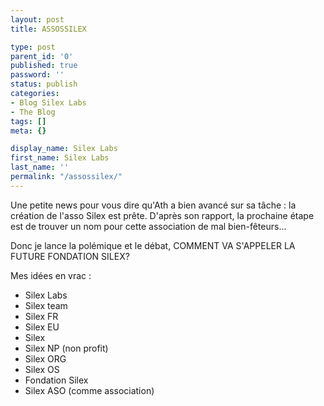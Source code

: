 ```yaml
---
layout: post
title: ASSOSSILEX

type: post
parent_id: '0'
published: true
password: ''
status: publish
categories:
- Blog Silex Labs
- The Blog
tags: []
meta: {}

display_name: Silex Labs
first_name: Silex Labs
last_name: ''
permalink: "/assossilex/"
---
```


Une petite news pour vous dire qu'Ath a bien avancé sur sa tâche
: la création de l'asso Silex est prête. D'après son rapport, la prochaine étape est de trouver un nom pour cette association de mal bien-fêteurs...

Donc je lance la polémique et le débat, COMMENT VA S'APPELER LA FUTURE FONDATION SILEX?

Mes idées en vrac
: 
*   Silex Labs
*   Silex team
*   Silex FR
*   Silex EU
*   Silex
*   Silex NP (non profit)
*   Silex ORG
*   Silex OS
*   Fondation Silex
*   Silex ASO (comme association)